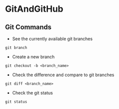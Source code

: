 # GitAndGitHub

## Git Commands

- See the currently available git branches 

``` git branch ```

- Create a new branch 

``` git checkout -b <branch_name> ```

- Check the difference and compare to git branches

``` git diff <branch_name>  ```

- Check the git status

``` git status ```

